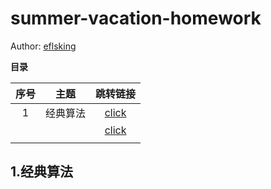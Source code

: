 # summer-vacation-homework
Author: [eflsking](https://github.com/sun2002123)

**目录**

| 序号 |   主题   |      跳转链接       |
| :--: | :------: | :-----------------: |
|  1   | 经典算法 | [click](#1经典算法) |
|      |          | [click](#2经典算法) |
|      |          |                     |





## 1.经典算法
